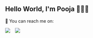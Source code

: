 ## Hello World, I'm Pooja 🙋🏽‍♀️

📩 You can reach me on: 

<a href="mailto:pd2713@columbia.edu"><img src="https://img.shields.io/badge/e‑mail-D14836.svg?style=for-the-badge&logo=GMail&logoColor=white"/></a> &nbsp;&nbsp; <a href="https://www.linkedin.com/in/pooja-dantewadia/"><img src="https://img.icons8.com/?size=100&id=67570&format=png&color=000000"/></a> 
